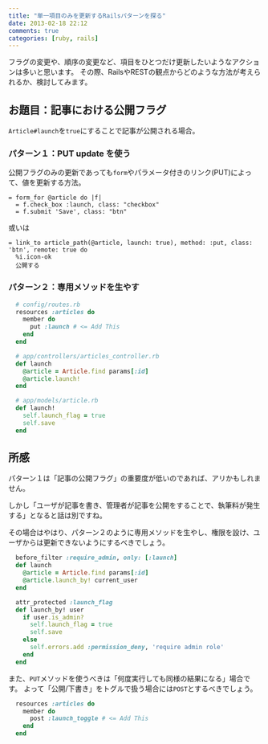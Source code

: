 ```yaml
---
title: "単一項目のみを更新するRailsパターンを探る"
date: 2013-02-18 22:12
comments: true
categories: [ruby, rails]
---
```


フラグの変更や、順序の変更など、項目をひとつだけ更新したいようなアクションは多いと思います。
その際、RailsやRESTの観点からどのような方法が考えられるか、検討してみます。

## お題目：記事における公開フラグ

`Article#launch`を`true`にすることで記事が公開される場合。

### パターン１：PUT update を使う

公開フラグのみの更新であっても`form`やパラメータ付きのリンク(PUT)によって、値を更新する方法。

``` haml
= form_for @article do |f|
  = f.check_box :launch, class: "checkbox"
  = f.submit 'Save', class: "btn"
```
或いは
``` haml
= link_to article_path(@article, launch: true), method: :put, class: 'btn', remote: true do
  %i.icon-ok
  公開する
```

### パターン２：専用メソッドを生やす

``` ruby routes.rb
  # config/routes.rb
  resources :articles do
    member do
      put :launch # <= Add This
    end
  end
```

``` ruby articles_controller.rb
  # app/controllers/articles_controller.rb
  def launch
    @article = Article.find params[:id]
    @article.launch!
  end
```

``` ruby article.rb
  # app/models/article.rb
  def launch!
    self.launch_flag = true
    self.save
  end
```

## 所感

パターン１は「記事の公開フラグ」の重要度が低いのであれば、アリかもしれません。

しかし「ユーザが記事を書き、管理者が記事を公開をすることで、執筆料が発生する」となると話は別ですね。

その場合はやはり、パターン２のように専用メソッドを生やし、権限を設け、ユーザからは更新できないようにするべきでしょう。
``` ruby articles_controller.rb
  before_filter :require_admin, only: [:launch]
  def launch
    @article = Article.find params[:id]
    @article.launch_by! current_user
  end
```

``` ruby article.rb
  attr_protected :launch_flag
  def launch_by! user
    if user.is_admin?
      self.launch_flag = true
      self.save
    else
      self.errors.add :permission_deny, 'require admin role'
    end
  end
```

また、`PUT`メソッドを使うべきは「何度実行しても同様の結果になる」場合です。
よって「公開/下書き」をトグルで扱う場合には`POST`とするべきでしょう。

``` ruby routes.rb
  resources :articles do
    member do
      post :launch_toggle # <= Add This
    end
  end
```
